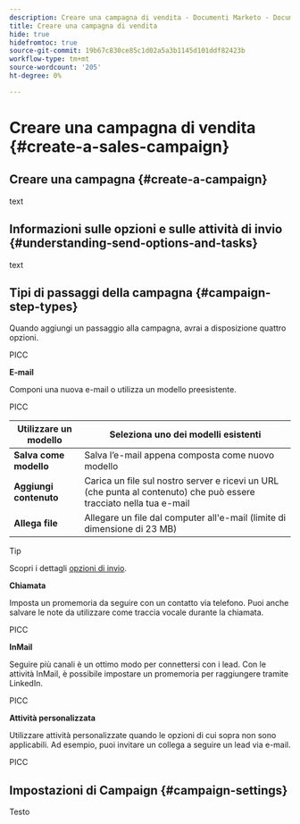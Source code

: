 ```yaml
---
description: Creare una campagna di vendita - Documenti Marketo - Documentazione del prodotto
title: Creare una campagna di vendita
hide: true
hidefromtoc: true
source-git-commit: 19b67c830ce85c1d02a5a3b1145d101ddf82423b
workflow-type: tm+mt
source-wordcount: '205'
ht-degree: 0%

---
```


# Creare una campagna di vendita {#create-a-sales-campaign}

## Creare una campagna {#create-a-campaign}

text

## Informazioni sulle opzioni e sulle attività di invio {#understanding-send-options-and-tasks}

text

## Tipi di passaggi della campagna {#campaign-step-types}

Quando aggiungi un passaggio alla campagna, avrai a disposizione quattro opzioni.

PICC

**E-mail**

Componi una nuova e-mail o utilizza un modello preesistente.

PICC

| **Utilizzare un modello** | Seleziona uno dei modelli esistenti |
|---|---|
| **Salva come modello** | Salva l’e-mail appena composta come nuovo modello |
| **Aggiungi contenuto** | Carica un file sul nostro server e ricevi un URL (che punta al contenuto) che può essere tracciato nella tua e-mail |
| **Allega file** | Allegare un file dal computer all&#39;e-mail (limite di dimensione di 23 MB) |

>[!TIP]
>
>Scopri i dettagli [opzioni di invio](/help/marketo/product-docs/marketo-sales-connect/campaigns/understanding-send-options.md).

**Chiamata**

Imposta un promemoria da seguire con un contatto via telefono. Puoi anche salvare le note da utilizzare come traccia vocale durante la chiamata.

PICC

**InMail**

Seguire più canali è un ottimo modo per connettersi con i lead. Con le attività InMail, è possibile impostare un promemoria per raggiungere tramite LinkedIn.

PICC

**Attività personalizzata**

Utilizzare attività personalizzate quando le opzioni di cui sopra non sono applicabili. Ad esempio, puoi invitare un collega a seguire un lead via e-mail.

PICC

## Impostazioni di Campaign {#campaign-settings}

Testo